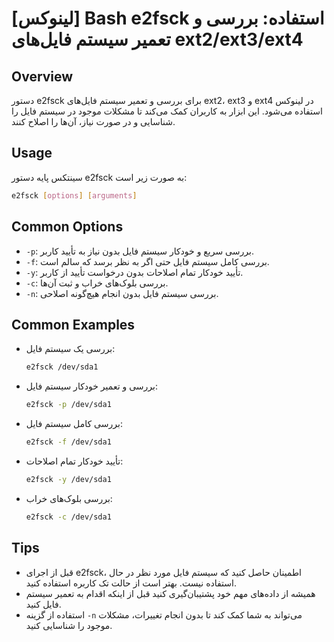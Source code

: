 # [لینوکس] Bash e2fsck استفاده: بررسی و تعمیر سیستم فایل‌های ext2/ext3/ext4

## Overview
دستور e2fsck برای بررسی و تعمیر سیستم فایل‌های ext2، ext3 و ext4 در لینوکس استفاده می‌شود. این ابزار به کاربران کمک می‌کند تا مشکلات موجود در سیستم فایل را شناسایی و در صورت نیاز، آن‌ها را اصلاح کنند.

## Usage
سینتکس پایه دستور e2fsck به صورت زیر است:

```bash
e2fsck [options] [arguments]
```

## Common Options
- `-p`: بررسی سریع و خودکار سیستم فایل بدون نیاز به تأیید کاربر.
- `-f`: بررسی کامل سیستم فایل حتی اگر به نظر برسد که سالم است.
- `-y`: تأیید خودکار تمام اصلاحات بدون درخواست تأیید از کاربر.
- `-c`: بررسی بلوک‌های خراب و ثبت آن‌ها.
- `-n`: بررسی سیستم فایل بدون انجام هیچ‌گونه اصلاحی.

## Common Examples
- بررسی یک سیستم فایل:
  ```bash
  e2fsck /dev/sda1
  ```

- بررسی و تعمیر خودکار سیستم فایل:
  ```bash
  e2fsck -p /dev/sda1
  ```

- بررسی کامل سیستم فایل:
  ```bash
  e2fsck -f /dev/sda1
  ```

- تأیید خودکار تمام اصلاحات:
  ```bash
  e2fsck -y /dev/sda1
  ```

- بررسی بلوک‌های خراب:
  ```bash
  e2fsck -c /dev/sda1
  ```

## Tips
- قبل از اجرای e2fsck، اطمینان حاصل کنید که سیستم فایل مورد نظر در حال استفاده نیست. بهتر است از حالت تک کاربره استفاده کنید.
- همیشه از داده‌های مهم خود پشتیبان‌گیری کنید قبل از اینکه اقدام به تعمیر سیستم فایل کنید.
- استفاده از گزینه `-n` می‌تواند به شما کمک کند تا بدون انجام تغییرات، مشکلات موجود را شناسایی کنید.